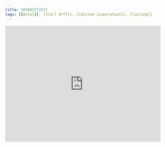 ```yaml
---
title: 183983773372
tags: [[Qntal]], [[Carl Orff]], [[divine inspiration]], [[spring]]
---
```

<iframe allow="accelerometer; autoplay; clipboard-write; encrypted-media; gyroscope; picture-in-picture" allowfullscreen="" frameborder="0" height="375" id="youtube_iframe" src="https://www.youtube.com/embed/BaQ3W3kzA5k?feature=oembed&amp;enablejsapi=1&amp;origin=https://safe.txmblr.com&amp;wmode=opaque" width="500"></iframe>